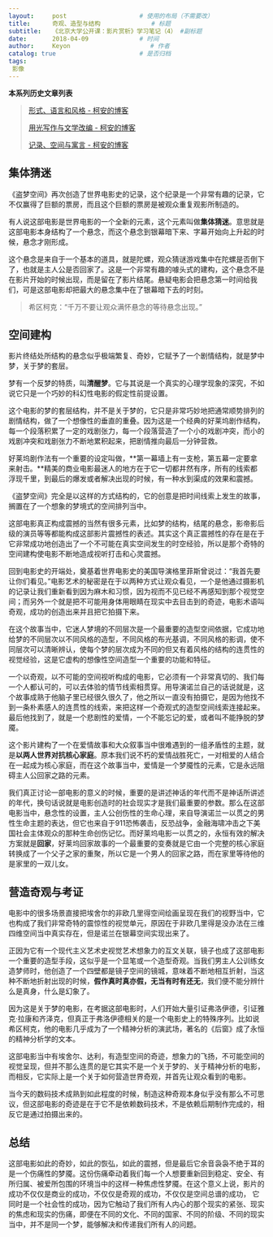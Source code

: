 ```yaml
---
layout:     post                    # 使用的布局（不需要改）
title:      奇观、造型与结构              # 标题 
subtitle:   《北京大学公开课：影片赏析》学习笔记（4） #副标题
date:       2018-04-09              # 时间
author:     Keyon                      # 作者
catalog: true                       # 是否归档
tags:
 影像
---
```


**本系列历史文章列表**

> [形式、语言和风格 - 柯安的博客](https://keanchen.github.io/2018/03/24/movies1-2018/)
> 
> [用光写作与文学改编 - 柯安的博客](https://keanchen.github.io/2018/03/29/movies2-2018/)
> 
> [记录、空间与寓言 - 柯安的博客](https://keanchen.github.io/2018/04/08/movies3-2018/)

## 集体猜迷
《盗梦空间》再次创造了世界电影史的记录，这个纪录是一个非常有趣的记录，它不仅赢得了巨额的票房，而且这个巨额的票房是被观众重复观影所制造的。

有人说这部电影是世界电影的一个全新的元素，这个元素叫做**集体猜迷**。意思就是这部电影本身结构了一个悬念，而这个悬念到银幕暗下来、字幕开始向上升起的时候，悬念才刚形成。

这个悬念是来自于一个基本的道具，就是陀螺，观众猜谜游戏集中在陀螺是否倒下了，也就是主人公是否回家了。这是一个非常有趣的噱头式的建构，这个悬念不是在影片开始的时候出现，而是留在了影片结尾。悬疑电影会把悬念第一时间给我们，可是这部电影却把最大的悬念集中在了银幕暗下去的时刻。

> 希区柯克：“千万不要让观众满怀悬念的等待悬念出现。”

## 空间建构
影片终结处所结构的悬念似乎极端繁复、奇妙，它赋予了一个剧情结构，就是梦中梦，关于梦的套层。

梦有一个反梦的特质，叫**清醒梦**。它与其说是一个真实的心理学现象的深究，不如说它只是一个巧妙的科幻性电影的假定性前提设置。

这个电影的梦的套层结构，并不是关于梦的，它只是非常巧妙地把通常顺势排列的剧情结构，做了一个想像性的垂直的重叠。因为这是一个经典的好莱坞剧作结构，每一个段落积累了一定的戏剧张力，每一个段落营造了一个小的戏剧冲突，而小的戏剧冲突和戏剧张力不断地累积起来，把剧情推向最后一分钟营救。

好莱坞剧作法有一个重要的设定叫做，**第一幕墙上有一支枪，第五幕一定要拿来射击。**精美的商业电影最迷人的地方在于它一切都井然有序，所有的线索都浮现千里，到最后的爆发或者解决出现的时候，有一种水到渠成的效果和震撼。

《盗梦空间》完全是以这样的方式结构的，它的创意是把时间线索上发生的故事，搁置在了一个想象的梦境式的空间排列当中。

这部电影真正构成震撼的当然有很多元素，比如梦的结构，结尾的悬念，影帝影后级的演员等等都能构成这部影片震撼性的表述。其实这个真正震撼性的存在是在于它非常成功地创造出了一个不可能在真实空间发生的时空经验，所以是那个奇特的空间建构使电影不断地造成视听打击和心灵震撼。

回到电影史的开端处，奠基着世界电影史的美国导演格里菲斯曾说过：“我首先要让你们看见。”电影艺术的秘密是在于以两种方式让观众看见，一个是他通过摄影机的记录让我们重新看到因为麻木和习惯，因为视而不见已经不再感知到那个视觉空间；而另外一个就是把不可能用身体用眼睛在现实中去目击到的奇迹，电影术语叫奇观，成功的创造出来并且把它拍摄下来。

在这个故事当中，它迷人梦境的不同层次是一个最重要的造型空间依据，它成功地给梦的不同层次以不同风格的造型，不同风格的布光基调，不同风格的影调，使不同层次可以清晰辨认，使每个梦的层次成为不同的但又有着风格的结构的连贯性的视觉经验，这是它虚构的想像性空间造型一个重要的功能和特征。

一个以奇观，以不可能的空间视听构成的电影，它必须有一个非常真切的、我们每一个人都认可的，可以去体验的情节线索相贯穿。用导演诺兰自己的话说就是，这个故事成熟于他脑子里已经很久很久了，他之所以一直没有拍摄它，是因为他找不到一条朴素感人的连贯性的线索，来把这样一个奇观式的造型空间线索连接起来。最后他找到了，就是一个悲剧性的爱情，一个不能忘记的爱，或者叫不能挣脱的梦魇。

这个影片建构了一个在爱情故事和大众叙事当中很难遇到的一组矛盾性的主题，就是**以两人世界对抗核心家庭**。原本我们说不朽的爱情战胜死亡，一对相爱的人结合在一起成为核心家庭，而在这个故事当中，爱情是一个梦魇性的元素，它是永远阻碍主人公回家之路的元素。

我们真正讨论一部电影的意义的时候，重要的是讲述神话的年代而不是神话所讲述的年代，换句话说就是电影创造时的社会现实才是我们最重要的参数。那么在这部电影当中，悬念性的设置，主人公创伤性的生命心理，来自导演诺兰一以贯之的男性生命主题的表达，但它也来自于911恐怖袭击，反恐战争，金融海啸冲击之下美国社会主体观众的那种生命创伤记忆。而好莱坞电影一以贯之的，永恒有效的解决方案就是**回家**，好莱坞回家故事的一个最重要的变奏就是它由一个完整的核心家庭转换成了一个父子之家的重聚，所以它是一个男人的回家之路，而在家里等待他的是家里的一双儿女。

## 营造奇观与考证
电影中的很多场景直接把埃舍尔的非欧几里得空间绘画呈现在我们的视野当中，它也构成了我们非常奇特的震惊性的视觉单元，原因在于非欧几里得是没办法在三维四维空间当中真实存在，但是诺兰在银幕空间实现出来了。

正因为它有一个现代主义艺术史视觉艺术想象力的互文关联，镜子也成了这部电影一个重要的造型手段，这似乎是一个显笔或一个造型奇观。当我们男主人公训练女造梦师时，他创造了一个四壁都是镜子空间的镜城，意味着不断地相互折射，当这种不断地折射出现的时候，**假作真时真亦假，无当有时有还无**，我们便不能分辨什么是真身，什么是幻象了。

因为这是关于梦的电影，在考据这部电影时，人们开始大量引证弗洛伊德，引证雅克·拉康和齐泽克，但真正于弗洛伊德相关的是一个电影史上的特殊序列。比如说希区柯克，他的电影几乎成为了一个精神分析的演武场，著名的《后窗》成了永恒的精神分析学的文本。

这部电影当中有埃舍尔、达利，有造型空间的奇迹，想象力的飞扬，不可能空间的视觉呈现，但并不那么连贯的是它其实不是一个关于梦的、关于精神分析的电影，而相反，它实际上是一个关于如何营造世界奇观，并首先让观众看到的电影。

当今天的数码技术成熟到如此程度的时候，制造这种奇观本身似乎没有那么不可思议，但这部电影的奇迹是在于它不是依赖数码技术，不是依赖后期制作完成的，相反它是通过拍摄出来的。

## 总结
这部电影如此的奇妙，如此的恢弘，如此的震撼，但是最后它余音袅袅不绝于耳的是一个伤痛性的梦魇。这份伤痛牵动着我们每一个人想要重新回到稳定、安全、有所归属、被爱所包围的环境当中的这样一种焦虑性梦魇。在这个意义上说，影片的成功不仅仅是商业的成功，不仅仅是奇观的成功，不仅仅是空间总谱的成功， 它同时是一个社会性的成功，因为它触动了我们所有人内心的那个现实的紧张、现实的焦虑和现实的伤痛，即便在不同的文化、不同的国家、不同的阶级、不同的现实当中，并不是同一个梦，能够解决和传递我们所有人的问题。